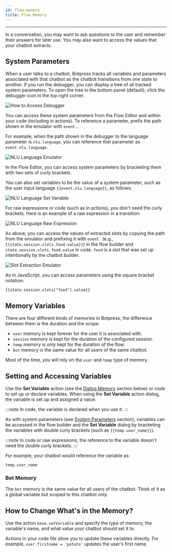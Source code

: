```yaml
---
id: flow-memory
title: Flow Memory
---
```


--------------------

In a conversation, you may want to ask questions to the user and remember their answers for later use. You may also want to access the values that your chatbot extracts.

## System Parameters

When a user talks to a chatbot, Botpress tracks all variables and parameters associated with that chatbot as the chatbot transitions from one state to another. If you run the debugger, you can display a tree of all tracked system parameters. To open the tree in the bottom panel (default), click the debugger icon in the top right corner.

![How to Access Debugger](/assets/access-debugger.png)

You can access these system parameters from the Flow Editor and within your code (including in actions). To reference a parameter, prefix the path shown in the emulator with `event.`.

For example, when the path shown in the debugger to the language parameter is `nlu.language`, you can reference that parameter as `event.nlu.language`.

![NLU Language Emulator](/assets/nlu-emulator.png)

In the Flow Editor, you can access system parameters by bracketing them with two sets of curly brackets.

You can also set variables to be the value of a system parameter, such as the user input language `{{event.nlu.language}}`, as follows:

![NLU Language Set Variable](/assets/nlu-variable.png)

For raw expressions or code (such as in actions), you don't need the curly brackets. Here is an example of a raw expression in a transition:

![NLU Language Raw Expression](/assets/nlu-raw-expression.png)

As above, you can access the values of extracted slots by copying the path from the emulator and prefixing it with `event.` (e.g., `{{state.session.slots.food.value}}`) in the flow builder and `state.session.slots.food.value` in code. `food` is a slot that was set up intentionally by the chatbot builder.

![Slot Extraction Emulator](/assets/slot-extraction-emulator.png)

As in JavaScript, you can access parameters using the square bracket notation:

`{{state.session.slots["food"].value}}`

## Memory Variables

There are four different kinds of memories in Botpress; the difference between them is the duration and the scope.

- `user` memory is kept forever for the user it is associated with.
- `session` memory is kept for the duration of the configured session.
- `temp` memory is only kept for the duration of the flow.
- `bot` memory is the same value for all users of the same chatbot.

Most of the time, you will rely on the `user` and `temp` type of memory.

## Setting and Accessing Variables

Use the **Set Variable** action (see the [Dialog Memory](#dialog-memory) section below) or code to set up or declare variables. When using the **Set Variable** action dialog, the variable is set up and assigned a value.

:::note
In code, the variable is declared when you use it.
:::

As with system parameters (see [System Parameters](#system-parameter) section), variables can be accessed in the flow builder and the **Set Variable** dialog by bracketing the variables with double curly brackets (such as `{{temp.user_name}}`). 

:::note
In code or raw expressions, the reference to the variable doesn't need the double curly brackets.
:::

For example, your chatbot would reference the variable as:

`temp.user_name`

### Bot Memory

The `bot` memory is the same value for all users of the chatbot. Think of it as a global variable but scoped to this chatbot only.

## How to Change What's in the Memory?

Use the action `base.setVariable` and specify the type of memory, the variable's name, and what value your chatbot should set it to.

Actions in your code file allow you to update these variables directly. For example, `user.firstname = 'potato'` updates the user's first name.
